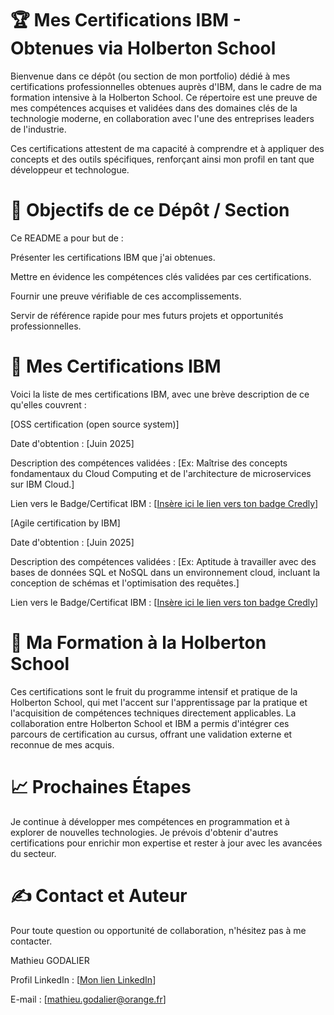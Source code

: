# 🏆 Mes Certifications IBM - Obtenues via Holberton School
Bienvenue dans ce dépôt (ou section de mon portfolio) dédié à mes certifications professionnelles obtenues auprès d'IBM, dans le cadre de ma formation intensive à la Holberton School. Ce répertoire est une preuve de mes compétences acquises et validées dans des domaines clés de la technologie moderne, en collaboration avec l'une des entreprises leaders de l'industrie.

Ces certifications attestent de ma capacité à comprendre et à appliquer des concepts et des outils spécifiques, renforçant ainsi mon profil en tant que développeur et technologue.

# 🎯 Objectifs de ce Dépôt / Section
Ce README a pour but de :

Présenter les certifications IBM que j'ai obtenues.

Mettre en évidence les compétences clés validées par ces certifications.

Fournir une preuve vérifiable de ces accomplissements.

Servir de référence rapide pour mes futurs projets et opportunités professionnelles.

# 🏅 Mes Certifications IBM
Voici la liste de mes certifications IBM, avec une brève description de ce qu'elles couvrent :

[OSS certification (open source system)]

Date d'obtention : [Juin 2025]

Description des compétences validées : [Ex: Maîtrise des concepts fondamentaux du Cloud Computing et de l'architecture de microservices sur IBM Cloud.]

Lien vers le Badge/Certificat IBM : [[Insère ici le lien vers ton badge Credly](https://www.credly.com/earner/earned/badge/4033ae47-8daf-4187-88d1-569cef5cccd9)]

[Agile certification by IBM]

Date d'obtention : [Juin 2025]

Description des compétences validées : [Ex: Aptitude à travailler avec des bases de données SQL et NoSQL dans un environnement cloud, incluant la conception de schémas et l'optimisation des requêtes.]

Lien vers le Badge/Certificat IBM : [[Insère ici le lien vers ton badge Credly](https://www.credly.com/earner/earned/badge/91b96c4f-a70a-4332-ab16-ac67a5925647)]

# 🏫 Ma Formation à la Holberton School
Ces certifications sont le fruit du programme intensif et pratique de la Holberton School, qui met l'accent sur l'apprentissage par la pratique et l'acquisition de compétences techniques directement applicables. La collaboration entre Holberton School et IBM a permis d'intégrer ces parcours de certification au cursus, offrant une validation externe et reconnue de mes acquis.

# 📈 Prochaines Étapes
Je continue à développer mes compétences en programmation et à explorer de nouvelles technologies. Je prévois d'obtenir d'autres certifications pour enrichir mon expertise et rester à jour avec les avancées du secteur.

# ✍️ Contact et Auteur
Pour toute question ou opportunité de collaboration, n'hésitez pas à me contacter.

Mathieu GODALIER

Profil LinkedIn : [[Mon lien LinkedIn](https://www.linkedin.com/in/mathieu-godalier-93031729a/)]

E-mail : [mathieu.godalier@orange.fr]

